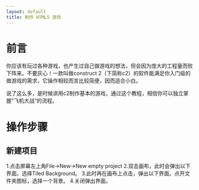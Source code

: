 ```yaml
---
layout: default
title: 制作 HTML5 游戏
---
```


# 前言

你应该有玩过各种游戏，也产生过自己做游戏的想法，但会因为庞大的工程量而败下阵来。不要灰心！一款叫做construct 2（下简称c2）的软件能满足你入门级的做游戏的需求，它操作相较而言比较简便，因而适合小白。

说了这么多，是时候讲用c2制作基本的游戏，通过这个教程，相信你可以独立掌握“飞机大战”的流程。
# 操作步骤
## 新建项目
1.点击屏幕左上角File->New->New empty project
2.双击画布，此时会弹出以下界面。选择Tiled Background。
3.此时再在画布上点击，弹出以下界面。点开文件夹图标，选择一个背景。
4.关闭弹出界面。

